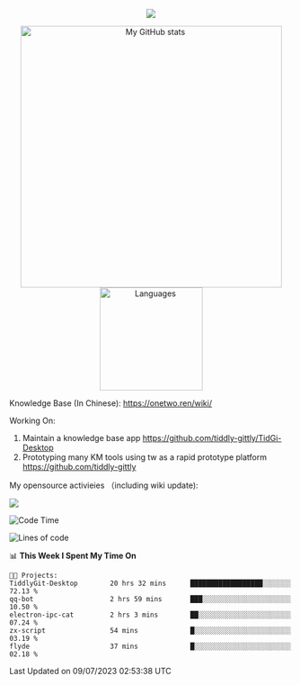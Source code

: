 <a href="https://github.com/linonetwo">
    <p align="center">
        <img src="https://github-profile-trophy.vercel.app/?username=linonetwo&column=7&theme=onedark"/>
    </p>
</a>
<a align="center" href="https://github.com/linonetwo">
  <p align="center">
    <img src="https://github-readme-stats.vercel.app/api?username=linonetwo&show_icons=true&count_private=true" alt="My GitHub stats" width="465"/>
    <img src="https://github-readme-stats.vercel.app/api/top-langs/?username=linonetwo&layout=compact&langs_count=10" alt="Languages" height="183">
  </p>
</a>

Knowledge Base (In Chinese): https://onetwo.ren/wiki/

Working On: 

1. Maintain a knowledge base app https://github.com/tiddly-gittly/TidGi-Desktop
1. Prototyping many KM tools using tw as a rapid prototype platform https://github.com/tiddly-gittly

My opensource activieies （including wiki update):

![](https://visitor-badge.glitch.me/badge?page_id=linonetwo.linonetwo)

<!--START_SECTION:waka-->
![Code Time](http://img.shields.io/badge/Code%20Time-1%2C974%20hrs%2014%20mins-blue)

![Lines of code](https://img.shields.io/badge/From%20Hello%20World%20I%27ve%20Written-57.2%20million%20lines%20of%20code-blue)

📊 **This Week I Spent My Time On** 

```text
🐱‍💻 Projects: 
TiddlyGit-Desktop        20 hrs 32 mins      ██████████████████░░░░░░░   72.13 % 
qq-bot                   2 hrs 59 mins       ███░░░░░░░░░░░░░░░░░░░░░░   10.50 % 
electron-ipc-cat         2 hrs 3 mins        ██░░░░░░░░░░░░░░░░░░░░░░░   07.24 % 
zx-script                54 mins             █░░░░░░░░░░░░░░░░░░░░░░░░   03.19 % 
flyde                    37 mins             █░░░░░░░░░░░░░░░░░░░░░░░░   02.18 % 
```


 Last Updated on 09/07/2023 02:53:38 UTC
<!--END_SECTION:waka-->

